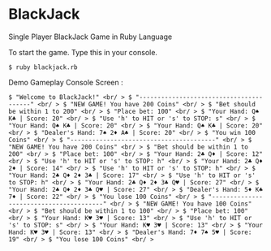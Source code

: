 # BlackJack
Single Player BlackJack Game in Ruby Language

To start the game. Type this in your console.

`$ ruby blackjack.rb`


Demo Gameplay Console Screen :

`
  $ "Welcome to BlackJack!" <br/ >
  $ "----------------------------------------" <br/ >
  $ "NEW GAME! You have 200 Coins" <br/ >
  $ "Bet should be within 1 to 200" <br/ >
  $ "Place bet: 100" <br/ >
  $ "Your Hand: Q♠ K♣ | Score: 20" <br/ >
  $ "Use 'h' to HIT or 's' to STOP: s" <br/ >
  $ "Your Hand: Q♠ K♣ | Score: 20" <br/ >
  $ "Your Hand: Q♠ K♣ | Score: 20" <br/ >
  $ "Dealer's Hand: 7♠ 2♦ A♣ | Score: 20" <br/ >
  $ "You win 100 Coins" <br/ >
  $ "----------------------------------------" <br/ >
  $ "NEW GAME! You have 200 Coins" <br/ >
  $ "Bet should be within 1 to 200" <br/ >
  $ "Place bet: 100" <br/ >
  $ "Your Hand: 2♣ Q♦ | Score: 12" <br/ >
  $ "Use 'h' to HIT or 's' to STOP: h" <br/ >
  $ "Your Hand: 2♣ Q♦ 2♦ | Score: 14" <br/ >
  $ "Use 'h' to HIT or 's' to STOP: h" <br/ >
  $ "Your Hand: 2♣ Q♦ 2♦ 3♣ | Score: 17" <br/ >
  $ "Use 'h' to HIT or 's' to STOP: h" <br/ >
  $ "Your Hand: 2♣ Q♦ 2♦ 3♣ Q♥ | Score: 27" <br/ >
  $ "Your Hand: 2♣ Q♦ 2♦ 3♣ Q♥ | Score: 27" <br/ >
  $ "Dealer's Hand: 5♦ K♣ 7♦ | Score: 22" <br/ >
  $ "You lose 100 Coins" <br/ >
  $ "----------------------------------------" <br/ >
  $ "NEW GAME! You have 100 Coins" <br/ >
  $ "Bet should be within 1 to 100" <br/ >
  $ "Place bet: 100" <br/ >
  $ "Your Hand: K♥ 3♥ | Score: 13" <br/ >
  $ "Use 'h' to HIT or 's' to STOP: s" <br/ >
  $ "Your Hand: K♥ 3♥ | Score: 13" <br/ >
  $ "Your Hand: K♥ 3♥ | Score: 13" <br/ >
  $ "Dealer's Hand: 7♦ 7♠ 5♥ | Score: 19" <br/ >
  $ "You lose 100 Coins" <br/ >
`